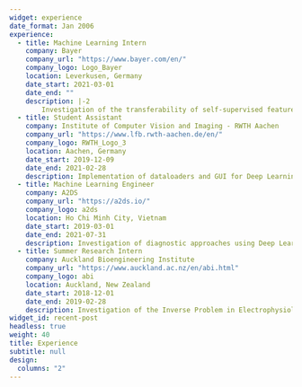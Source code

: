 ```yaml
---
widget: experience
date_format: Jan 2006
experience:
  - title: Machine Learning Intern
    company: Bayer
    company_url: "https://www.bayer.com/en/"
    company_logo: Logo_Bayer
    location: Leverkusen, Germany
    date_start: 2021-03-01
    date_end: ""
    description: |-2
        Investigation of the transferability of self-supervised features in medical image tasks
  - title: Student Assistant
    company: Institute of Computer Vision and Imaging - RWTH Aachen
    company_url: "https://www.lfb.rwth-aachen.de/en/"
    company_logo: RWTH_Logo_3
    location: Aachen, Germany
    date_start: 2019-12-09
    date_end: 2021-02-28
    description: Implementation of dataloaders and GUI for Deep Learning-based cell recognition in Haematology
  - title: Machine Learning Engineer
    company: A2DS
    company_url: "https://a2ds.io/"
    company_logo: a2ds
    location: Ho Chi Minh City, Vietnam
    date_start: 2019-03-01
    date_end: 2021-07-31
    description: Investigation of diagnostic approaches using Deep Learning in Ophthalmology
  - title: Summer Research Intern
    company: Auckland Bioengineering Institute
    company_url: "https://www.auckland.ac.nz/en/abi.html"
    company_logo: abi
    location: Auckland, New Zealand
    date_start: 2018-12-01
    date_end: 2019-02-28
    description: Investigation of the Inverse Problem in Electrophysiology
widget_id: recent-post
headless: true
weight: 40
title: Experience
subtitle: null
design:
  columns: "2"
---
```

